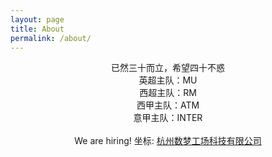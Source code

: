 ```yaml
---
layout: page
title: About
permalink: /about/
---
```


<!--<img src="{{ site.baseurl }}/assets/profile.jpg" title="Profile Picture" class="profile">-->

<center> 已然三十而立，希望四十不惑 </center >

<center> 英超主队：MU </center>
<center> 西超主队：RM </center>
<center> 西甲主队：ATM </center>
<center> 意甲主队：INTER </center>

<br>
<center>
 We are hiring!    坐标: <A href="http://www.dtdream.com/pub/msite/2016/campus/default.html#zw">杭州数梦工场科技有限公司</A>
</center >


[centrarium]: https://github.com/bencentra/centrarium
[bencentra]: http://bencentra.com
[jekyll]: https://github.com/jekyll/jekyll
